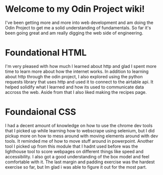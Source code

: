 # Welcome to my Odin Project wiki!

I've been getting more and more into web development and am doing the Odin Project to get me a solid understanding of fundamentals. So far it's been going great and am really digging the web side of engineering.

# Foundational HTML

I'm very pleased with how much I learned about http and glad I spent more time to learn more about how the internet works. In addition to learning about http through the odin project, I also explored using the python requests library that uses http and used it to connect to the airtable api. It helped solidify what I learned and how its used to communicate data accross the web. Aside from that I also liked making the recipes page.

# Foundaional CSS

I had a decent amount of knowledge on how to use the chrome dev tools that I picked up while learning how to webscrape using selenium, but I did pickup more on how to mess around with moving elements around with dev tools. It reminded me of how to move stuff around in powerpoint. Another tool I picked up from this module that I hadnt used before was the lighthouse tool to score webpages on different things like speed and accessibility. I also got a good understanding of the box model and feel comfortable with it. The last margin and padding exercise was the hardest exercise so far, but Im glad i was able to figure it out for the most part. 